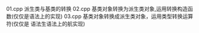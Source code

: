 01.cpp   派生类与基类的转换
02.cpp   基类对象转换为派生类对象,运用转换构造函数(仅仅是语法上的实现)
03.cpp   基类对象转换成派生类对象，运用类型转换运算符(仅仅是 语法生语法上的航实现)